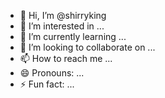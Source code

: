 - 👋 Hi, I’m @shirryking
- 👀 I’m interested in ...
- 🌱 I’m currently learning ...
- 💞️ I’m looking to collaborate on ...
- 📫 How to reach me ...
- 😄 Pronouns: ...
- ⚡ Fun fact: ...

<!---
shirryking/shirryking is a ✨ special ✨ repository because its `README.md` (this file) appears on your GitHub profile.
You can click the Preview link to take a look at your changes.
--->
